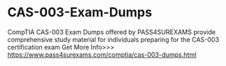 # CAS-003-Exam-Dumps
CompTIA CAS-003 Exam Dumps offered by PASS4SUREXAMS provide comprehensive study material for individuals preparing for the CAS-003 certification exam Get More Info>>> https://www.pass4surexams.com/comptia/cas-003-dumps.html
